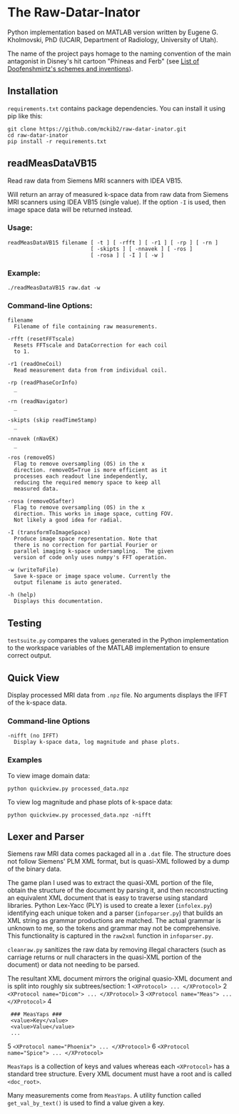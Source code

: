 # The Raw-Datar-Inator

Python implementation based on MATLAB version written by Eugene G. Kholmovski, PhD (UCAIR, Department of Radiology, University of Utah).

The name of the project pays homage to the naming convention of the main antagonist in Disney's hit cartoon "Phineas and Ferb" (see <a href="http://phineasandferb.wikia.com/wiki/List_of_Doofenshmirtz%27s_schemes_and_inventions">List of Doofenshmirtz's schemes and inventions</a>).

## Installation

`requirements.txt` contains package dependencies.  You can install it using pip like this:

```
git clone https://github.com/mckib2/raw-datar-inator.git
cd raw-datar-inator
pip install -r requirements.txt
```

## readMeasDataVB15

Read raw data from Siemens MRI scanners with IDEA VB15.

 Will return an array of measured k-space data from raw data from
 Siemens MRI scanners using IDEA VB15 (single value). If the option
 `-I` is used, then image space data will be returned instead.

### Usage:
```
readMeasDataVB15 filename [ -t ] [ -rfft ] [ -r1 ] [ -rp ] [ -rn ]
                          [ -skipts ] [ -nnavek ] [ -ros ]
                          [ -rosa ] [ -I ] [ -w ]
```

### Example:
```./readMeasDataVB15 raw.dat -w```

### Command-line Options:
```
filename
  Filename of file containing raw measurements.
                    
-rfft (resetFFTscale)
  Resets FFTscale and DataCorrection for each coil
  to 1.

-r1 (readOneCoil)
  Read measurement data from from individual coil.

-rp (readPhaseCorInfo)
  _

-rn (readNavigator)
  _

-skipts (skip readTimeStamp)
  _

-nnavek (nNavEK)
  _

-ros (removeOS)
  Flag to remove oversampling (OS) in the x
  direction. removeOS=True is more efficient as it
  processes each readout line independently,
  reducing the required memory space to keep all
  measured data.

-rosa (removeOSafter)
  Flag to remove oversampling (OS) in the x
  direction. This works in image space, cutting FOV.
  Not likely a good idea for radial.

-I (transformToImageSpace)
  Produce image space representation. Note that
  there is no correction for partial Fourier or
  parallel imaging k-space undersampling.  The given
  version of code only uses numpy's FFT operation.

-w (writeToFile)
  Save k-space or image space volume. Currently the
  output filename is auto generated.
    
-h (help)
  Displays this documentation.
```

## Testing

`testsuite.py` compares the values generated in the Python implementation to the workspace variables of the MATLAB implementation to ensure correct output.

## Quick View

Display processed MRI data from `.npz` file.  No arguments displays the IFFT of the k-space data.

### Command-line Options
```
-nifft (no IFFT)
  Display k-space data, log magnitude and phase plots.
```

### Examples

To view image domain data:
```
python quickview.py processed_data.npz
```

To view log magnitude and phase plots of k-space data:
```
python quickview.py processed_data.npz -nifft
```

## Lexer and Parser

Siemens raw MRI data comes packaged all in a `.dat` file. The structure does not follow Siemens' PLM XML format, but is quasi-XML followed by a dump of the binary data.

The game plan I used was to extract the quasi-XML portion of the file, obtain the structure of the document by parsing it, and then reconstructing an equivalent XML document that is easy to traverse using standard libraries.  Python Lex-Yacc (PLY) is used to create a lexer (`infolex.py`) identifying each unique token and a parser (`infoparser.py`) that builds an XML string as grammar productions are matched. The actual grammar is unknown to me, so the tokens and grammar may not be comprehensive. This functionality is captured in the `raw2xml` function in `infoparser.py`.

`cleanraw.py` sanitizes the raw data by removing illegal characters (such as carriage returns or null characters in the quasi-XML portion of the document) or data not needing to be parsed.

The resultant XML document mirrors the original quasio-XML document and is split into roughly six subtrees/section:
1 `<XProtocol> ... </XProtocol>`
2 `<XProtocol name="Dicom"> ... </XProtocol>`
3 `<XProtocol name="Meas"> ... </XProtocol>`
4
```
 ### MeasYaps ###
 <value>Key</value>
 <value>Value</value>
 ...
```
5 `<XProtocol name="Phoenix"> ... </XProtocol>`
6 `<XProtocol name="Spice"> ... </XProtocol>`

`MeasYaps` is a collection of keys and values whereas each `<XProtocol>` has a standard tree structure. Every XML document must have a root and is called `<doc_root>`.

Many measurements come from `MeasYaps`. A utility function called `get_val_by_text()` is used to find a value given a key.
